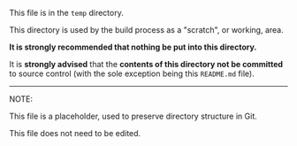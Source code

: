 This file is in the `temp` directory.

This directory is used by the build process as a "scratch", or working, area.

**It is strongly recommended that nothing be put into this directory.**

It is **strongly advised** that the **contents of this directory not be committed** to source control 
(with the sole exception being this `README.md` file).

---
NOTE: 

This file is a placeholder, used to preserve directory structure in Git.

This file does not need to be edited.